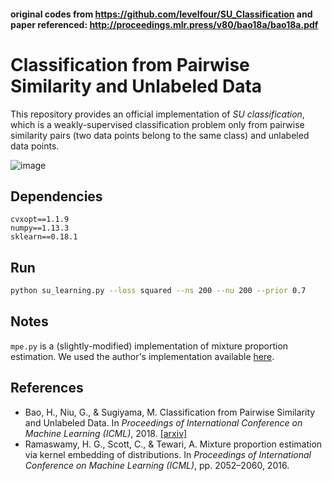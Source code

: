 #### original codes from https://github.com/levelfour/SU_Classification and paper referenced: http://proceedings.mlr.press/v80/bao18a/bao18a.pdf

Classification from Pairwise Similarity and Unlabeled Data
====

This repository provides an official implementation of _SU classification_,
which is a weakly-supervised classification problem only from pairwise similarity pairs (two data points belong to the same class) and unlabeled data points.

![image](https://github.com/levelfour/SU_Classification/raw/master/image.png)

## Dependencies

```
cvxopt==1.1.9
numpy==1.13.3
sklearn==0.18.1
```

## Run

```bash
python su_learning.py --loss squared --ns 200 --nu 200 --prior 0.7
```

## Notes

`mpe.py` is a (slightly-modified) implementation of mixture proportion estimation.
We used the author's implementation available [here](http://web.eecs.umich.edu/~cscott/code.html#kmpe).

## References

+ Bao, H., Niu, G., & Sugiyama, M. Classification from Pairwise Similarity and Unlabeled Data. In _Proceedings of International Conference on Machine Learning (ICML)_, 2018. [[arxiv]](https://arxiv.org/abs/1802.04381)
+ Ramaswamy, H. G., Scott, C., & Tewari, A. Mixture proportion estimation via kernel embedding of distributions. In _Proceedings of International Conference on Machine Learning (ICML)_, pp. 2052–2060, 2016.
